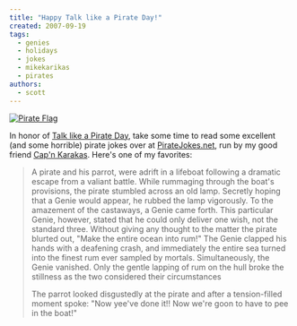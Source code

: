 ```yaml
---
title: "Happy Talk like a Pirate Day!"
created: 2007-09-19
tags:
  - genies
  - holidays
  - jokes
  - mikekarikas
  - pirates
authors:
  - scott
---
```


[![Pirate Flag](/images/1407558031_362558fae9.jpg)](http://www.flickr.com/photos/spaceninja/1407558031/)

In honor of [Talk like a Pirate Day](http://www.talklikeapirate.com/), take some time to read some excellent (and some horrible) pirate jokes over at [PirateJokes.net](http://piratejokes.net/), run by my good friend [Cap'n Karakas](http://mike.karikas.com/). Here's one of my favorites:

> A pirate and his parrot, were adrift in a lifeboat following a dramatic escape from a valiant battle. While rummaging through the boat's provisions, the pirate stumbled across an old lamp. Secretly hoping that a Genie would appear, he rubbed the lamp vigorously. To the amazement of the castaways, a Genie came forth. This particular Genie, however, stated that he could only deliver one wish, not the standard three. Without giving any thought to the matter the pirate blurted out, "Make the entire ocean into rum!" The Genie clapped his hands with a deafening crash, and immediately the entire sea turned into the finest rum ever sampled by mortals. Simultaneously, the Genie vanished. Only the gentle lapping of rum on the hull broke the stillness as the two considered their circumstances
>
> The parrot looked disgustedly at the pirate and after a tension-filled moment spoke: "Now yee've done it!! Now we're goon to have to pee in the boat!"
